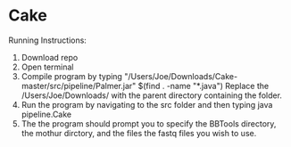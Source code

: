 # Cake
Running Instructions:

1. Download repo
2. Open terminal
3. Compile program by typing "/Users/Joe/Downloads/Cake-master/src/pipeline/Palmer.jar" $(find . -name "*.java") 
Replace the /Users/Joe/Downloads/ with the parent directory containing the folder.
4. Run the program by navigating to the src folder and then typing java pipeline.Cake
5. The the program should prompt you to specify the BBTools directory, the mothur dirctory, and the files the fastq files you wish to use.
 
